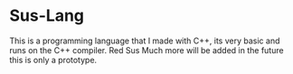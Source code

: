 # Sus-Lang
This is a programming language that I made with C++, its very basic and runs on the C++ compiler. Red Sus
Much more will be added in the future this is only a prototype.
